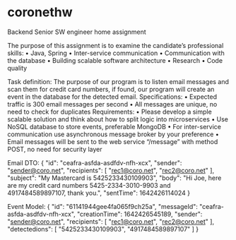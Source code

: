 # coronethw

Backend Senior SW engineer home assignment

The purpose of this assignment is to examine the candidate’s professional skills:
•	Java, Spring
•	Inter-service communication
•	Communication with the database
•	Building scalable software architecture
•	Research
•	Code quality

Task definition:
The purpose of our program is to listen email messages and scan them for credit card numbers, if found, our program will create an event in the database for the detected email.
Specifications:
•	Expected traffic is 300 email messages per second
•	All messages are unique, no need to check for duplicates
Requirements:
•	Please develop a simple scalable solution and think about how to split logic into microservices
•	Use NoSQL database to store events, preferable MongoDB
•	For inter-service communication use asynchronous message broker by your preference
•	Email messages will be sent to the web service “/message” with method POST, no need for security layer


Email DTO:
{
  "id": "ceafra-asfda-asdfdv-nfh-xcx",
  "sender": "sender@coro.net",
  "recipients": [
    "rec1@coro.net",
    "rec2@coro.net"
  ],
  "subject": "My Mastercard is 5425233430109903",
  "body": "Hi Joe, here are my credit card numbers 5425-2334-3010-9903 and 4917484589897107, thank you.",
  "sentTime": 1642426114024
}


Event Model:
{
  "id": "61141944gee4fa065f9ch25a",
  "messageId": "ceafra-asfda-asdfdv-nfh-xcx",
  "creationTime": 1642426545189,
  "sender": "sender@coro.net",
  "recipients": [
    "rec1@coro.net",
    "rec2@coro.net"
  ],
  "detectedions": [
    "5425233430109903",
    "4917484589897107"
  ]
}

